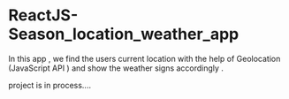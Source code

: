 # ReactJS-Season_location_weather_app
In this app , we find the users current location with the help of Geolocation (JavaScript API ) and show the weather signs accordingly .

project is in process....

